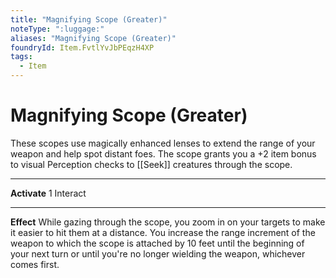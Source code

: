 ```yaml
---
title: "Magnifying Scope (Greater)"
noteType: ":luggage:"
aliases: "Magnifying Scope (Greater)"
foundryId: Item.FvtlYvJbPEqzH4XP
tags:
  - Item
---
```


# Magnifying Scope (Greater)

These scopes use magically enhanced lenses to extend the range of your weapon and help spot distant foes. The scope grants you a +2 item bonus to visual Perception checks to [[Seek]] creatures through the scope.

* * *

**Activate** 1 Interact

* * *

**Effect** While gazing through the scope, you zoom in on your targets to make it easier to hit them at a distance. You increase the range increment of the weapon to which the scope is attached by 10 feet until the beginning of your next turn or until you're no longer wielding the weapon, whichever comes first.
